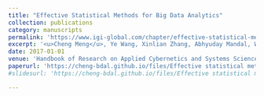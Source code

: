 ```yaml
---
title: "Effective Statistical Methods for Big Data Analytics"
collection: publications
category: manuscripts
permalink: 'https://www.igi-global.com/chapter/effective-statistical-methods-for-big-data-analytics/181110'
excerpt: '<u>Cheng Meng</u>, Ye Wang, Xinlian Zhang, Abhyuday Mandal, Wenxuan Zhong, Ping Ma<sup>*</sup>'
date: 2017-01-01
venue: 'Handbook of Research on Applied Cybernetics and Systems Science'
paperurl: 'https://cheng-bdal.github.io/files/Effective statistical methods.pdf'
#slidesurl: 'https://cheng-bdal.github.io/files/Effective statistical methods.pdf'

---
```


